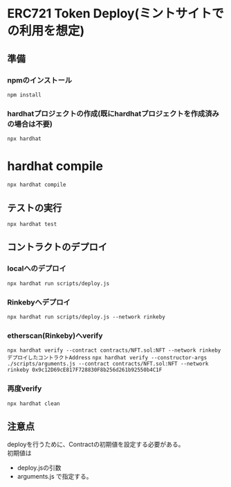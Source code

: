 # ERC721 Token Deploy(ミントサイトでの利用を想定)

## 準備
### npmのインストール
```npm install```

### hardhatプロジェクトの作成(既にhardhatプロジェクトを作成済みの場合は不要)
```npx hardhat```

# hardhat compile
```npx hardhat compile```

## テストの実行
```npx hardhat test```

## コントラクトのデプロイ
### localへのデプロイ
```npx hardhat run scripts/deploy.js```

### Rinkebyへデプロイ
```npx hardhat run scripts/deploy.js --network rinkeby```

### etherscan(Rinkeby)へverify
```npx hardhat verify --contract contracts/NFT.sol:NFT --network rinkeby デプロイしたコントラクトAddress```
```npx hardhat verify --constructor-args ./scripts/arguments.js --contract contracts/NFT.sol:NFT --network rinkeby 0x9c12D69cE817F728830F8b256d261b92550b4C1F```

### 再度verify
```npx hardhat clean```

## 注意点
deployを行うために、Contractの初期値を設定する必要がある。  
初期値は  
- deploy.jsの引数
- arguments.js
で指定する。
